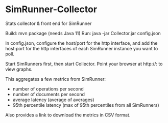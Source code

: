 # SimRunner-Collector
Stats collector &amp; front end for SimRunner

Build: mvn package (needs Java 11)
Run: java -jar Collector.jar config.json

In config.json, configure the host/port for the http interface, and add the host:port for the http interfaces of each SimRunner instance you want to poll.

Start SimRunners first, then start Collector. Point your browser at http://<host>:<port> to view graphs.

This aggregates a few metrics from SimRunner:
- number of operations per second
- number of documents per second
- average latency (average of averages)
- 95th percentile latency (max of 95th percentiles from all SimRunners)

Also provides a link to download the metrics in CSV format.
